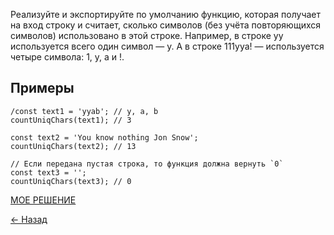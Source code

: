 Реализуйте и экспортируйте по умолчанию функцию, которая получает на вход строку и считает, сколько символов (без учёта повторяющихся символов) использовано в этой строке. Например, в строке yy используется всего один символ — y. А в строке 111yya! — используется четыре символа: 1, y, a и !.

## Примеры

```
/const text1 = 'yyab'; // y, a, b
countUniqChars(text1); // 3

const text2 = 'You know nothing Jon Snow';
countUniqChars(text2); // 13

// Если передана пустая строка, то функция должна вернуть `0`
const text3 = '';
countUniqChars(text3); // 0
```

[МОЕ РЕШЕНИЕ](https://github.com/from0toweb/hexlet_tasks/blob/arrayTask_set-theory/script.js)

[&#x2190; Назад](https://github.com/from0toweb/hexlet_tasks/tree/master)
